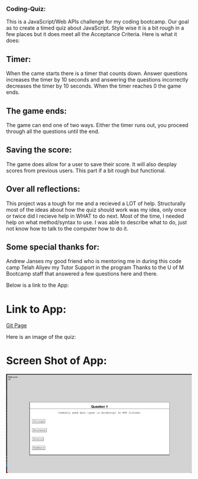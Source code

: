 ### Coding-Quiz:
This is a JavaScript/Web APIs challenge for my coding bootcamp.  Our goal as to create a timed quiz about JavaScript. Style wise it is a bit rough in a few places but it does meet all the Acceptance Criteria.  Here is what it does:

## Timer:
When the came starts there is a timer that counts down.  Answer questions increases the timer by 10 seconds and answering the questions incorrectly decreases the timer by 10 seconds.  When the timer reaches 0 the game ends.

## The game ends:
The game can end one of two ways.  Either the timer runs out, you proceed through all the questions until the end.

## Saving the score:
The game does allow for a user to save their score.  It will also desplay scores from previous users.  This part if a bit rough but functional.  

## Over all reflections:
This project was a tough for me and a recieved a LOT of help.  Structurally most of the ideas about how the quiz should work was my idea, only once or twice did I recieve help in WHAT to do next.  Most of the time, I needed help on what method/syntax to use.  I was able to describe what to do, just not know how to talk to the computer how to do it. 

## Some special thanks for:
Andrew Janses my good friend who is mentoring me in during this code camp
Telah Aliyev my Tutor Support in the program
Thanks to the U of M Bootcamp staff that answered a few questions here and there. 

Below is a link to the App:
# Link to App:
<a href="https://danielp1742.github.io/Coding-Quiz/">Git Page</a>

Here is an image of the quiz:
# Screen Shot of App:
![Image-of-Main-Page](./assests/images/Screen-Shot-Quiz.png)

